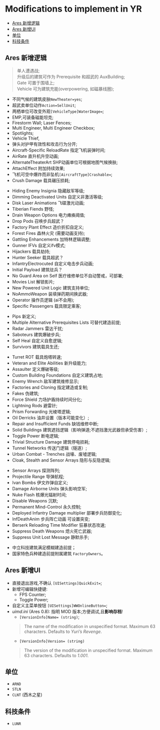 # Modifications to implement in YR

- [Ares 新增逻辑](#ares-%e6%96%b0%e5%a2%9e%e9%80%bb%e8%be%91)
- [Ares 新增UI](#ares-%e6%96%b0%e5%a2%9eui)
- [单位](#%e5%8d%95%e4%bd%8d)
- [科技条件](#%e7%a7%91%e6%8a%80%e6%9d%a1%e4%bb%b6)

## Ares 新增逻辑

> 单人遭遇战;  
> 升级后的建筑可作为 Prerequisite 和超武的 AuxBuilding;  
> Gate 可置于围墙上;  
> Vehicle 可为建筑充能(overpowering, 如磁暴线圈);  

- 不同气候的建筑皮肤`NewTheater=yes`;
- 超武卖单位动作`Action=SellUnit`;
- 两栖单位可改变外观`[VehicleType]WaterImage=`;
- EMP,可装备磁能坦克;
- Firestorm Wall; Laser Fences;
- Multi Engineer, Multi Engineer Checkbox;
- Spotlights;
- Vehicle Thief,
- 弹头对护甲有效性和攻击行为分开;
- Aircraft-Specific ReloadRate 指定飞机装弹时间;
- AirRate 直升机升空动画;
- AlternateTheaterArt SHP动画单位可根据地图气候换肤;
- AttachEffect 附加持续效果;
- 飞机可空中爆炸而非坠机`[AircraftType]Crashable=`;
- Crush Damage 载具碾压损耗;
<!-- - Reverse Engineer logic 技术复制逻辑; -->
- Hiding Enemy Insignia 隐藏敌军等级;
- Dimming Deactivated Units 自定义非激活等级;
- Disk Laser Animations 飞碟激光动画;
- Tiberian Fiends 野怪;
- Drain Weapon Options 电力瘫痪阈值;
- Drop Pods 召唤步兵超武？
- Factory Plant Effect 造价折扣自定义;
- Forest Fires 森林火灾 (需要动画支持);
- Gattling Enhancements 加特林逻辑调整;
- Gunner IFVs 自定义ifv模式;
- Hijackers 载具劫持;
- Hunter Seeker 载具超武？
- InfantryElectrocuted 自定义电击步兵动画;
- Initial Payload 建筑驻兵？
- No Guard Area on Self 医疗维修单位不自动警戒，可部署;
- Movies List 解锁影片;
- New Powered Unit Logic 建筑支持单位;
- NoAmmoWeapon 装填弹药期间换武器;
- Operator 操作员逻辑 (ai不会用);
- Specific Passengers 载具限定乘客;
<!-- - Tech Structures Return to Neutral 中立建筑归还与通知； -->
- Pips 新定义;
- Multiple Alternative Prerequisites Lists 可替代建造前提;
- Radar Jammers 雷达干扰;
- Saboteurs 建筑爆破步兵;
- Self Heal 自定义自愈逻辑;
- Survivors 建筑载具生还;
<!-- - Team Retaliate 队伍反击; -->
- Turret ROT 载具炮塔转速;
- Veteran and Elite Abilities 新升级能力;
- Assaulter 定义爆破等级;
- Custom Building Foundations 自定义建筑占地;
- Enemy Wrench 敌军建筑维修显示;
- Factories and Cloning 指定建造或复制;
- Fakes 伪建筑;
- Force Shield 力场护盾持续时间分化;
- Lightning Rods 避雷针;
- Prism Forwarding 光棱塔逻辑;
- Oil Derricks 油井设置（版本可能变化）;
- Repair and Insufficient Funds 缺钱维修中断;
- Solid Buildings 建筑遮挡逻辑（影响弹道;不遮挡激光武器但承受伤害）;
- Toggle Power 断电逻辑;
- Trivial Structure Damage 建筑停电损耗;
- Tunnel Networks 传送门逻辑（隧道）;
- Urban Combat - Trenches 战壕、废墟逻辑;
- Cloak, Stealth and Sensor Arrays 隐形与反隐逻辑;
<!-- - Bounty 各单位赏金; -->
- Sensor Arrays 探测阵列;
- Projectile Range 导弹航程;
- Ivan Bombs 伊文炸弹自定义;
- Damage Airborne Units 弹头影响空军;
- Nuke Flash 核爆光辐射时间;
- Disable Weapons 沉默;
- Permanent Mind-Control 永久控制;
- Deployed Infantry Damage multiplier 部署步兵防御变化;
- InfDeathAnim 步兵阵亡动画 可设置突变;
- Berserk Reloading Time Modifier 狂暴状态攻速;
- Suppress Death Weapons 熄火死亡武器;
- Suppress Unit Lost Message 静默杀手;
<!-- - Cost 超武花费; -->
- 中立科技建筑满足模糊建造前提；
- 国家特色兵种建造前提附属建筑 `FactoryOwners`。

## Ares 新增UI

<!-- - *uimd.ini* 可增加新战役的任务图标 (至多4个) `[UISettings]CampaignX=`; -->
- 直接退出游戏,不确认 `[UISettings]QuickExit=`;
- 新增可编辑快捷键:
  - FPS Counter;
  - Toggle Power;
- 自定义主菜单按钮 `[UISettings]WWOnlineButton=`;
- *uimd.ini* (Ares 0.8): 指明 MOD 版本;方便调试,且**影响存档**!
  - `[VersionInfo]Name= (string)`;
  > The name of the modification in unspecified format. Maximum 63 characters. Defaults to *Yuri’s Revenge*.
  - `[VersionInfo]Version= (string)`
  > The version of the modification in unspecified format. Maximum 63 characters. Defaults to *1.001*.

## 单位

- `ARND`
- `STLN`
- `CLNT` (西木之星)

## 科技条件

<!-- - `HIND` -->
<!-- - `HOWI` -->
- `LUNR`
<!-- - `NIMITZ` -->
<!-- - `VLAD` -->
<!-- - `YURIG` -->
